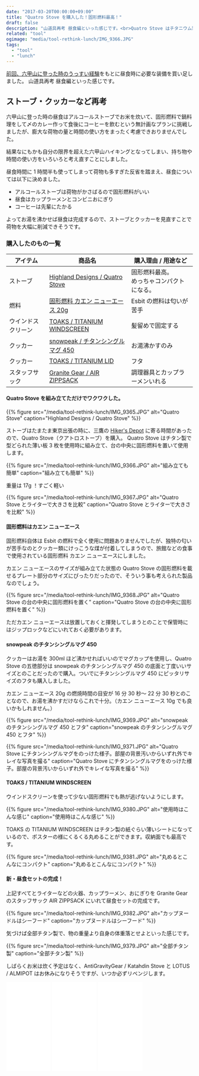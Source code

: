 ```yaml
---
date: "2017-03-20T00:00:00+09:00"
title: "Quatro Stove を購入した！固形燃料最高！"
draft: false
description: "山道具再考 昼食編といった感じです。<br>Quatro Stove はチタニウム製で軽くてコンパクトに収納できるストーブです。"
related: "tool"
ogimage: "media/tool-rethink-lunch/IMG_9366.JPG"
tags:
  - "tool"
  - "lunch"
---
```


<!--more-->

[前回、六甲山に登った時のうっすい経験](/post/first-climb/)をもとに昼食時に必要な装備を買い足しました。
山道具再考 昼食編といった感じです。

## ストーブ・クッカーなど再考

六甲山に登った時の昼食はアルコールストーブでお米を炊いて、固形燃料で鍋料理をして〆のカレー作って食後にコーヒーを飲むという無計画なプランに挑戦しましたが、膨大な荷物の量と時間の使い方をまったく考慮できおりませんでした。

結果なにもかも自分の限界を超えた六甲山ハイキングとなってしまい、持ち物や時間の使い方をいろいろと考え直すことにしました。

昼食時間に 1 時間半も使ってしまって荷物も多すぎた反省を踏まえ、昼食については以下に決めました。

- アルコールストーブは荷物がかさばるので固形燃料がいい
- 昼食はカップラーメンとコンビニおにぎり
- コーヒーは先輩にたかる

よってお湯を沸かせば昼食は完成するので、ストーブとクッカーを見直すことで荷物を大幅に削減できそうです。  

### 購入したのもの一覧

| アイテム | 商品名 | 購入理由 / 用途など |
| ------ | ------ | ------ |
| ストーブ | [Highland Designs / Quatro Stove](http://hikersdepot.jp/products/1277.html/) | 固形燃料最高。<br>めっちゃコンパクトになる。 |
| 燃料 | [固形燃料 カエン ニューエース 20g](https://www.amazon.co.jp/dp/B00U3B5Q78/) | Esbit の燃料は匂いが苦手 |
| ウインドスクリーン | [TOAKS / TITANIUM WINDSCREEN](https://www.toaksoutdoor.com/collections/accessory/products/wsc) | 髪留めで固定する |
| クッカー | [snowpeak / チタンシングルマグ 450](https://store.snowpeak.co.jp/item/10053) | お湯沸かすのみ |
| クッカー | [TOAKS / TITANIUM LID](https://www.toaksoutdoor.com/collections/accessory/products/lid-new) | フタ |
| スタッフサック | [Granite Gear / AIR ZIPPSACK](http://www.granitegear.com/air-zippsack.html) | 調理器具とカップラーメンいれる |

#### Quatro Stove を組み立てただけでワクワクした。

{{% figure src="/media/tool-rethink-lunch/IMG_9365.JPG" alt="Quatro Stove" caption="Highland Designs / Quatro Stove" %}}

ストーブはたまたま東京出張の時に、三鷹の [Hiker&#039;s Depot](http://hikersdepot.jp/) に寄る時間があったので、Quatro Stove（クアトロストーブ）を購入。
Quatro Stove はチタン製で型どられた薄い板 3 枚を使用時に組み立て、台の中央に固形燃料を置いて使用します。

{{% figure src="/media/tool-rethink-lunch/IMG_9366.JPG" alt="組み立ても簡単" caption="組み立ても簡単" %}}

重量は 17g ！すごく軽い

{{% figure src="/media/tool-rethink-lunch/IMG_9367.JPG" alt="Quatro Stove とライターで大きさを比較" caption="Quatro Stove とライターで大きさを比較" %}}

#### 固形燃料はカエン ニューエース

固形燃料自体は Esbit の燃料で全く使用に問題ありませんでしたが、独特の匂いが苦手なのとクッカー類にけっこうな煤が付着してしまうので、旅館などの食事で使用されている固形燃料 カエン ニューエースにしました。  

カエン ニューエースのサイズが組み立てた状態の Quatro Stove の固形燃料を載せるプレート部分のサイズにぴったりだったので、そういう事も考えられた製品なのでしょう。

{{% figure src="/media/tool-rethink-lunch/IMG_9368.JPG" alt="Quatro Stove の台の中央に固形燃料を置く" caption="Quatro Stove の台の中央に固形燃料を置く" %}}

ただカエン ニューエースは放置しておくと揮発してしまうとのことで保管時にはジップロックなどにいれておく必要があります。

#### snowpeak のチタンシングルマグ 450

クッカーはお湯を 300ml ほど沸かせればいいのでマグカップを使用し、Quatro Stove の五徳部分は snowpeak のチタンシングルマグ 450 の底面と丁度いいサイズとのことだったので購入。ついでにチタンシングルマグ 450 にピッタリサイズのフタも購入しました。

カエン ニューエース 20g の燃焼時間の目安が 16 分 30 秒～ 22 分 30 秒とのことなので、お湯を沸かすだけならこれで十分。（カエン ニューエース 10g でも良いかもしれません。）

{{% figure src="/media/tool-rethink-lunch/IMG_9369.JPG" alt="snowpeak のチタンシングルマグ 450 とフタ" caption="snowpeak のチタンシングルマグ 450 とフタ" %}}

{{% figure src="/media/tool-rethink-lunch/IMG_9371.JPG" alt="Quatro Stove にチタンシングルマグをのっけた様子。部屋の背景汚いからいずれ外でキレイな写真を撮る" caption="Quatro Stove にチタンシングルマグをのっけた様子。部屋の背景汚いからいずれ外でキレイな写真を撮る" %}}

#### TOAKS / TITANIUM WINDSCREEN

ウインドスクリーンを使って少ない固形燃料でも熱が逃げないようにします。

{{% figure src="/media/tool-rethink-lunch/IMG_9380.JPG" alt="使用時はこんな感じ" caption="使用時はこんな感じ" %}}

TOAKS の TITANIUM WINDSCREEN はチタン製の紙ぐらい薄いシートになっているので、ポスターの様にくるくる丸めることができます。収納面でも最高です。

{{% figure src="/media/tool-rethink-lunch/IMG_9381.JPG" alt="丸めるとこんなにコンパクト" caption="丸めるとこんなにコンパクト" %}}

#### 新・昼食セットの完成！

上記すべてとライターなどの火器、カップラーメン、おにぎりを Granite Gear のスタッフサック AIR ZIPPSACK にいれて昼食セットの完成です。

{{% figure src="/media/tool-rethink-lunch/IMG_9382.JPG" alt="カップヌードルはシーフード" caption="カップヌードルはシーフード" %}}

気づけば全部チタン製で、物の重量より自身の体重落とせよといった感じです。

{{% figure src="/media/tool-rethink-lunch/IMG_9379.JPG" alt="全部チタン製" caption="全部チタン製" %}}

しばらくお米は炊く予定はなく、AntiGravityGear / Katahdin Stove と LOTUS / ALMIPOT はお休みになりそうですが、いつか必ずリベンジします。

<iframe style="width:120px;height:240px;" marginwidth="0" marginheight="0" scrolling="no" frameborder="0" src="//rcm-fe.amazon-adsystem.com/e/cm?lt1=_blank&bc1=000000&IS2=1&bg1=FFFFFF&fc1=000000&lc1=0000FF&t=hiking-hiking-22&o=9&p=8&l=as4&m=amazon&f=ifr&ref=as_ss_li_til&asins=B00U3B5Q78&linkId=5dd392ad064d8f544c3305d3753bcb7f"></iframe>

<iframe style="width:120px;height:240px;" marginwidth="0" marginheight="0" scrolling="no" frameborder="0" src="//rcm-fe.amazon-adsystem.com/e/cm?lt1=_blank&bc1=000000&IS2=1&bg1=FFFFFF&fc1=000000&lc1=0000FF&t=hiking-hiking-22&o=9&p=8&l=as4&m=amazon&f=ifr&ref=as_ss_li_til&asins=B015WN7FPW&linkId=0a09ed3b629da182685eeed28f7da3c0"></iframe>

<iframe style="width:120px;height:240px;" marginwidth="0" marginheight="0" scrolling="no" frameborder="0" src="//rcm-fe.amazon-adsystem.com/e/cm?lt1=_blank&bc1=000000&IS2=1&bg1=FFFFFF&fc1=000000&lc1=0000FF&t=hiking-hiking-22&o=9&p=8&l=as4&m=amazon&f=ifr&ref=as_ss_li_til&asins=B003AJBHE6&linkId=7bc56b7423a8958786fedad34dec8aeb"></iframe>
